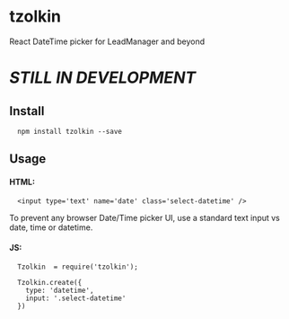 # tzolkin
React DateTime picker for LeadManager and beyond

# *STILL IN DEVELOPMENT*

## Install

```
  npm install tzolkin --save
```

## Usage

#### HTML:

```
  <input type='text' name='date' class='select-datetime' />
```

To prevent any browser Date/Time picker UI, use a standard text input vs date, time or datetime.

#### JS: 

```
  Tzolkin  = require('tzolkin');

  Tzolkin.create({
    type: 'datetime',
    input: '.select-datetime'
  })
```
